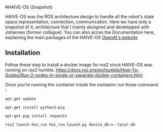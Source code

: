 #HAIVE-OS (Snapshot)

HAIVE-OS was the ROS architecture design to handle all the robot's state space representation, connection, communication. Here we have only a snapshot of it, architecture that I mainly designed and developped with Johannes (former collegue).
You can also acces the Documentation here, explaining the main packages of the HAIVE-OS
[OpenAI's website](https://molcure.github.io/HAIVE-OS_Pages/#/)

## Installation 

Follow these step to install a docker image for ros2 since HAIVE-OS was running on ros2 humble.
https://docs.ros.org/en/humble/How-To-Guides/Run-2-nodes-in-single-or-separate-docker-containers.html

Once you're running the container inside the contaienr run those command :

```shell
apt-get update
```

```shell
apt-get install python3-pip
```

```shell
apt-get pip install requests
```

```shell
ros2 launch hos_run hos_run.launch.py device_db:=--local-db
```